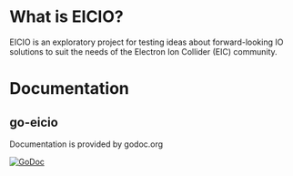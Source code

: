 # What is EICIO?
EICIO is an exploratory project for testing ideas about forward-looking IO
solutions to suit the needs of the Electron Ion Collider (EIC) community.

# Documentation
## go-eicio
Documentation is provided by godoc.org

[![GoDoc](https://godoc.org/github.com/decibelcooper/eicio/go-eicio?status.svg)](https://godoc.org/github.com/decibelcooper/eicio/go-eicio)
